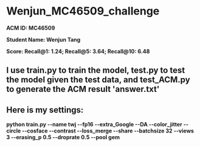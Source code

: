 # Wenjun_MC46509_challenge

**ACM ID: MC46509**

**Student Name: Wenjun Tang**

**Score: Recall@1: 1.24; Recall@5: 3.64; Recall@10: 6.48**

## I use train.py to train the model, test.py to test the model given the test data, and test_ACM.py to generate the ACM result 'answer.txt'

## Here is my settings:

**python train.py --name twj --fp16 --extra_Google --DA --color_jitter --circle --cosface --contrast --loss_merge --share --batchsize 32 --views 3 --erasing_p 0.5 --droprate 0.5 --pool gem**

